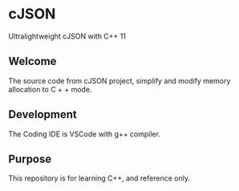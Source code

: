 # cJSON
Ultralightweight cJSON with C++ 11
## Welcome
The source code from cJSON project, simplify and modify memory allocation to C + + mode.
## Development
The Coding IDE is VSCode with g++ compiler.
## Purpose
This repository is for learning C++, and reference only.
